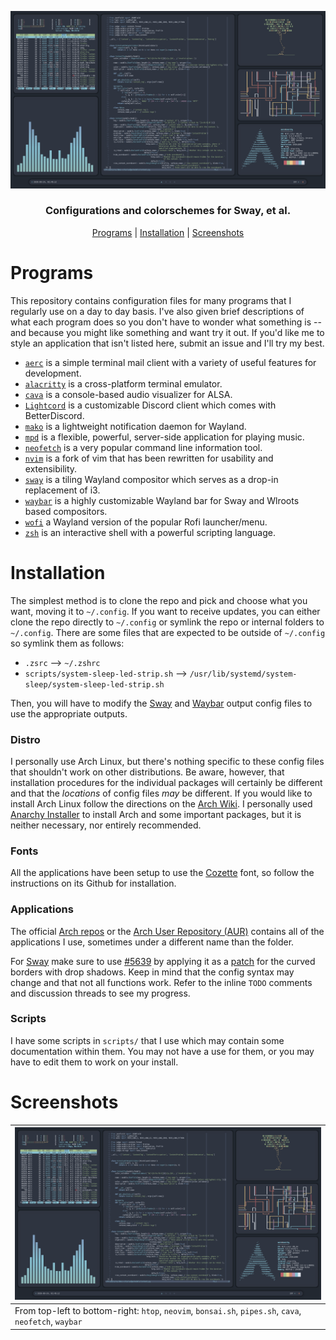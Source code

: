 <p align=center>
    <img alt="Screenshot of various applications" src="https://raw.githubusercontent.com/TheAvidDev/dotfiles/master/img/banner.png">
    <h3 align=center>Configurations and colorschemes for Sway, et al.</h3>
</p>
<p align=center>
    <a href="#programs">Programs</a> | <a href="#installation">Installation</a> | <a href="#screenshots">Screenshots</a>
</p>

# Programs
This repository contains configuration files for many programs that I regularly use on a day to day basis. I've also given brief descriptions of what each program does so you don't have to wonder what something is -- and because you might like something and want try it out. If you'd like me to style an application that isn't listed here, submit an issue and I'll try my best.
 - [`aerc`](https://aerc-mail.org/) is a simple terminal mail client with a variety of useful features for development.
 - [`alacritty`](https://github.com/alacritty/alacritty) is a cross-platform terminal emulator.
 - [`cava`](https://github.com/karlstav/cava) is a console-based audio visualizer for ALSA.
 - [`Lightcord`](https://github.com/Lightcord/Lightcord) is a customizable Discord client which comes with BetterDiscord.
 - [`mako`](https://github.com/emersion/mako) is a lightweight notification daemon for Wayland.
 - [`mpd`](https://www.musicpd.org/) is a flexible, powerful, server-side application for playing music.
 - [`neofetch`](https://github.com/dylanaraps/neofetch) is a very popular command line information tool.
 - [`nvim`](https://neovim.io/) is a fork of vim that has been rewritten for usability and extensibility.
 - [`sway`](https://swaywm.org) is a tiling Wayland compositor which serves as a drop-in replacement of i3.
 - [`waybar`](https://github.com/Alexays/Waybar) is a highly customizable Wayland bar for Sway and Wlroots based compositors.
 - [`wofi`](https://hg.sr.ht/~scoopta/wofi) a Wayland version of the popular Rofi launcher/menu.
 - [`zsh`](https://www.zsh.org/) is an interactive shell with a powerful scripting language.

# Installation
The simplest method is to clone the repo and pick and choose what you want, moving it to `~/.config`. If you want to receive updates, you can either clone the repo directly to `~/.config` or symlink the repo or internal folders to `~/.config`. There are some files that are expected to be outside of `~/.config` so symlink them as follows:
 - `.zsrc` --> `~/.zshrc`
 - `scripts/system-sleep-led-strip.sh` --> `/usr/lib/systemd/system-sleep/system-sleep-led-strip.sh`

Then, you will have to modify the [Sway](https://github.com/TheAvidDev/dotfiles/blob/master/sway/config) and [Waybar](https://github.com/TheAvidDev/dotfiles/blob/master/waybar/config) output config files to use the appropriate outputs.

### Distro
I personally use Arch Linux, but there's nothing specific to these config files that shouldn't work on other distributions. Be aware, however, that installation procedures for the individual packages will certainly be different and that the _locations_ of config files _may_ be different. If you would like to install Arch Linux follow the directions on the [Arch Wiki](https://wiki.archlinux.org/index.php/Installation_guide). I personally used [Anarchy Installer](https://anarchyinstaller.org/) to install Arch and some important packages, but it is neither necessary, nor entirely recommended.

### Fonts
All the applications have been setup to use the [Cozette](https://github.com/slavfox/Cozette) font, so follow the instructions on its Github for installation.

### Applications
The official [Arch repos](https://www.archlinux.org/packages/) or the [Arch User Repository (AUR)](https://aur.archlinux.org/) contains all of the applications I use, sometimes under a different name than the folder.

For [Sway](https://swaywm.org) make sure to use [#5639](https://github.com/swaywm/sway/pull/5639) by applying it as a [patch](https://patch-diff.githubusercontent.com/raw/swaywm/sway/pull/5639.patch) for the curved borders with drop shadows. Keep in mind that the config syntax may change and that not all functions work. Refer to the inline `TODO` comments and discussion threads to see my progress.

### Scripts
I have some scripts in `scripts/` that I use which may contain some documentation within them. You may not have a use for them, or you may have to edit them to work on your install.

# Screenshots
|![Htop, neovim, bonsai.sh, pipes.sh, cava, neofetch, waybar][banner]|
|---|
|From top-left to bottom-right: `htop`, `neovim`, `bonsai.sh`, `pipes.sh`, `cava`, `neofetch`, `waybar`|

<!-- Links -->
[banner]: https://raw.githubusercontent.com/TheAvidDev/dotfiles/master/img/banner.png

